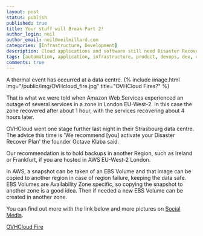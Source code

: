 ```yaml
---
layout: post
status: publish
published: true
title: Your stuff will Break Part 2!
author_login: neil
author_email: neil@neilmillard.com
categories: [Infrastructure, Development]
description: Cloud applications and software still need Disaster Recovery.
tags: [automation, application, infrastructure, product, devops, dev, ops]
comments: true
---
```

A thermal event has occurred at a data centre.
{% include image.html
img="/public/img/OVHcloud_fire.jpg"
title="OVHCloud Fires?" %}

That is what we were told when Amazon Web Services experienced an outage of several services
in a zone in London EU-West-2. In this case the zone recovered after about 1 hour, with the
services recovering about 4 hours later.

OVHCloud went one stage further last night in their Strasbourg data centre. The advice this time is
'We recommend [you] activate your Disaster Recover Plan' the founder Octave Klaba said.

Our recommendation is to hold backups in another Region, such as Ireland or Frankfurt, if you are
hosted in AWS EU-West-2 London.

In AWS, a snapshot can be taken of an EBS Volume and that image can be copied to another
region in case of region failure, keeping the data safe. EBS Volumes are Availability Zone
specific, so copying the snapshot to another zone is a good idea. Then if needed a new EBS
Volume can be created in another zone.

You can find out more with the link below and more pictures on [Social Media](https://twitter.com/xgarreau/status/1369559995491172354).

[OVHCloud Fire](https://www.zdnet.com/article/ovhcloud-data-centers-engulfed-in-flames/)
